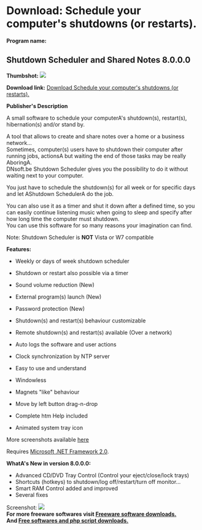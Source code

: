 # Download: Schedule your computer's shutdowns (or restarts).

**Program name:**

## Shutdown Scheduler and Shared Notes 8.0.0.0

  
**Thumbshot:** ![](http://www.freewarefiles.com/screenshot/shutdownsched14_md.gif)   
  
**Download link:** [Download Schedule your computer's shutdowns (or restarts).](http://freesoftwares.boysofts.com/Shutdown-Scheduler-And-Shared-Notes_program_27368.html)  
  


**Publisher's Description**  
  


A small software to schedule your computerA's shutdown(s), restart(s), hibernation(s) and/or stand by.  
  
A tool that allows to create and share notes over a home or a business network...   
Sometimes, computer(s) users have to shutdown their computer after running jobs, actionsA but waiting the end of those tasks may be really AboringA.  
DNsoft.be Shutdown Scheduler gives you the possibility to do it without waiting next to your computer.  
  
You just have to schedule the shutdown(s) for all week or for specific days and let AShutdown SchedulerA do the job.  
  
You can also use it as a timer and shut it down after a defined time, so you can easily continue listening music when going to sleep and specify after how long time the computer must shutdown.  
You can use this software for so many reasons your imagination can find.  


Note: Shutdown Scheduler is **NOT** Vista or W7 compatible 

**Features:**

  * Weekly or days of week shutdown scheduler  

  * Shutdown or restart also possible via a timer  

  * Sound volume reduction (New)  

  * External program(s) launch (New)  

  * Password protection (New)  

  * Shutdown(s) and restart(s) behaviour customizable  

  * Remote shutdown(s) and restart(s) available (Over a network)  

  * Auto logs the software and user actions  

  * Clock synchronization by NTP server  

  * Easy to use and understand  

  * Windowless  

  * Magnets "like" behaviour  

  * Move by left button drag-n-drop  

  * Complete htm Help included  

  * Animated system tray icon  


More screenshots available [ here](http://www.dnsoft.be/scrshots/pc_shutdown/index.htm)

Requires [Microsoft .NET Framework 2.0](http://www.freewarefiles.com/program_10_108_16026.html). 

**WhatA's New in version 8.0.0.0:**

  * Advanced CD/DVD Tray Control (Control your eject/close/lock trays) 
  * Shortcuts (hotkeys) to shutdown/log off/restart/turn off monitor... 
  * Smart RAM Control added and improved 
  * Several fixes 

  
  
Screenshot: ![](http://www.freewarefiles.com/screenshot/shutdownsched14.gif)   
**For more freeware softwares visit [Freeware software downloads.](http://freesoftwares.boysofts.com/)**   
**And [Free softwares and php script downloads.](http://www.boysofts.com/)**
